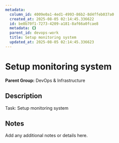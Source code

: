 ```yaml
---
metadata:
  column_id: 4009e0a1-4ed1-4993-86b2-8d4ffeb037a0
  created_at: 2025-08-05 02:14:45.336622
  id: be8b70f1-7273-4209-a181-8af66a0fcae8
  metadata: {}
  parent_id: devops-work
  title: Setup monitoring system
  updated_at: 2025-08-05 02:14:45.336623
---
```


# Setup monitoring system

**Parent Group:** DevOps & Infrastructure

## Description
Task: Setup monitoring system

## Notes
Add any additional notes or details here.